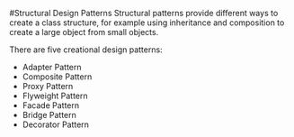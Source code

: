 #Structural Design Patterns
Structural patterns provide different ways to create a class structure, for
example using inheritance and composition to create a large object from
small objects.

There are five creational design patterns:
- Adapter Pattern
- Composite Pattern
- Proxy Pattern
- Flyweight Pattern
- Facade Pattern
- Bridge Pattern
- Decorator Pattern
